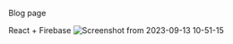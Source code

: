 Blog page

React + Firebase
![Screenshot from 2023-09-13 10-51-15](https://github.com/sefeoluwa/blog_project/assets/104764597/e9a3433f-e894-465a-afc2-05ab0fabe11b)
